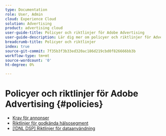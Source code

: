 ```yaml
---
type: Documentation
role: User, Admin
cloud: Experience Cloud
solution: Advertising
product: advertising cloud
user-guide-title: Policyer och riktlinjer för Adobe Advertising
user-guide-description: Lär dig mer om policyer och riktlinjer för Advertising DSP och [!DNL Advertising Search, Social, & Commerce].
breadcrumb-title: Policyer och riktlinjer
index: true
source-git-commit: 7f35b3f3b33ed320ac186d219cbd0f826666bb3b
workflow-type: tm+mt
source-wordcount: '0'
ht-degree: 0%

---
```



# Policyer och riktlinjer för Adobe Advertising {#policies}

+ [Krav för annonser](/help/policies/ad-requirements-policy.md)
+ [Riktlinjer för godkända hälsosegment](/help/policies/health-segment-guidelines.md)
+ [[!DNL DSP] Riktlinjer för dataanvändning](/help/policies/data-usage-guidelines.md)
